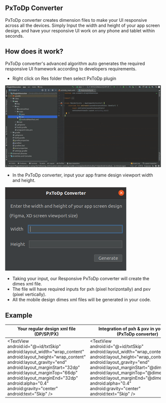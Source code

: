 ## PxToDp Converter

PxToDp converter creates dimension files to make your UI responsive across all the devices. Simply Input the width and height of your app screen design, and have your responsive UI work on any phone and tablet within seconds.
## How does it work?
PxToDp converter's advanced algorithm auto generates the required responsive UI framework according to developers requirements.
 - Right click on Res folder then select PxToDp plugin

![PxToDp Converter](screenshot/pxtodp.gif)

 - In the PxToDp converter, input your app frame design viewport width and height.
   
![PxToDp Converter](screenshot/img_pxtodp.png)

 - Taking your input, our Responsive PxToDp converter will create the dimes xml file.
 - The file will have required inputs for pxh (pixel horizontally) and pxv (pixel vertically).
 - All the mobile design dimes xml files will be generated in your code.


## Example

| Your regular design xml file </br>(DP/SP/PX)                                                                                                                                                                                                                                                                                                            | Integration of pxh & pxv in your code</br>(PxToDp converter)                                                                                                                                                                                                                                                                                                                       |
|---------------------------------------------------------------------------------------------------------------------------------------------------------------------------------------------------------------------------------------------------------------------------------------------------------------------------------------------------------|------------------------------------------------------------------------------------------------------------------------------------------------------------------------------------------------------------------------------------------------------------------------------------------------------------------------------------------------------------------------------------|
| <TextView</br>android:id="@+id/txtSkip"</br>android:layout_width="wrap_content"</br>android:layout_height="wrap_content"</br>android:layout_gravity="end"</br>android:layout_marginStart="32dp"</br>android:layout_marginTop="66dp"</br>android:layout_marginEnd="32dp"</br>android:alpha="0.4"</br>android:gravity="center"</br>android:text="Skip" /> | <TextView</br>android:id="@+id/txtSkip"</br>android:layout_width="wrap_content"</br>android:layout_height="wrap_content"</br>android:layout_gravity="end"</br>android:layout_marginStart="@dimen/_32pxh"</br>android:layout_marginTop="@dimen/_66pxv"</br>android:layout_marginEnd="@dimen/_32pxh"</br>android:alpha="0.4"</br>android:gravity="center"</br>android:text="Skip" /> |
